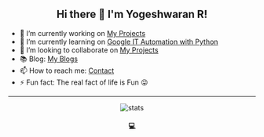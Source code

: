 <h2 align="center"> Hi there 👋 I'm Yogeshwaran R! </h2>


- 🔭 I’m currently working on [My Projects](https://yogeshwaran01.herokuapp.com/projects)
- 🌱 I’m currently learning on [Google IT Automation with Python](https://www.coursera.org/professional-certificates/google-it-automation?)
- 👯 I’m looking to collaborate on [My Projects](https://yogeshwaran01.herokuapp.com/projects)
- 📚 Blog: [My Blogs](https://yogeshwaran01.herokuapp.com/posts)
- 📫 How to reach me: [Contact](https://yogeshwaran01.herokuapp.com/contact)
- ⚡ Fun fact: The real fact of life is Fun 😜

<hr>

<p align="center"><img align="center" src="https://github-stats-terminal-style.herokuapp.com/yogeshwaran01" alt="stats"></p>


<h4 align="center">  💻  </h4>
